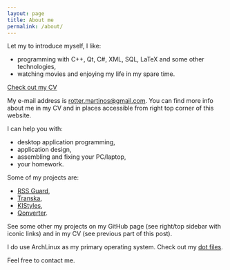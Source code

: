 ```yaml
---
layout: page
title: About me
permalink: /about/
---
```


Let my to introduce myself, I like:

* programming with C++, Qt, C#, XML, SQL, LaTeX and some other technologies,
* watching movies and enjoying my life in my spare time.

<a class="btn btn-default" href="/assets/2016/07/rotter-cv.pdf" role="button">Check out my CV</a>

My e-mail address is [rotter.martinos@gmail.com](mailto:rotter.martinos@gmail.com). You can find more info about me in my CV and in places accessible from right top corner of this website.

I can help you with:

* desktop application programming,
* application design,
* assembling and fixing your PC/laptop,
* your homework.

Some of my projects are:

* [RSS Guard](https://bitbucket.org/skunkos/rssguard),
* [Transka](https://github.com/martinrotter/transka),
* [KIStyles](https://github.com/martinrotter/kistyles),
* [Qonverter](https://github.com/martinrotter/qonverter).

See some other my projects on my GitHub page (see right/top sidebar with iconic links) and in my CV (see previous part of this post).

I do use ArchLinux as my primary operating system. Check out my [dot files](https://github.com/martinrotter/linux-customizations)</a>.

Feel free to contact me.